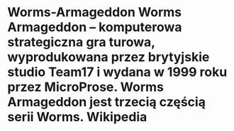 # Worms-Armageddon Worms Armageddon – komputerowa strategiczna gra turowa, wyprodukowana przez brytyjskie studio Team17 i wydana w 1999 roku przez MicroProse. Worms Armageddon jest trzecią częścią serii Worms. Wikipedia
